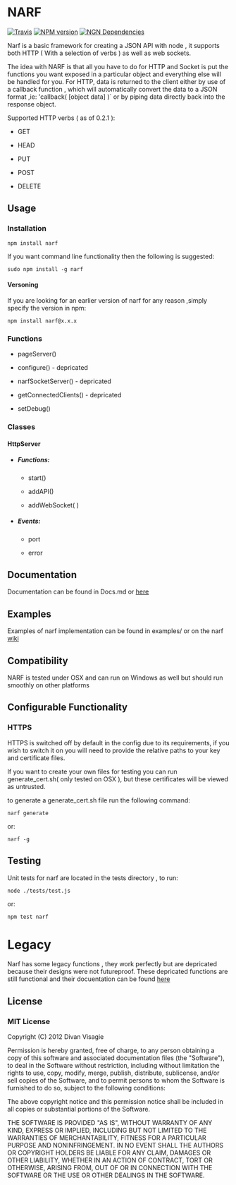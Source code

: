 NARF 
====

[![Travis](https://travis-ci.org/divanvisagie/NARF.png)](https://travis-ci.org/divanvisagie/NARF)
[![NPM version](https://badge.fury.io/js/narf.png)](http://badge.fury.io/js/narf)
[![NGN Dependencies](https://david-dm.org/divanvisagie/narf.png)](https://david-dm.org/divanvisagie/narf)


Narf is a basic framework for creating a JSON API with node , it supports both HTTP ( With a selection of verbs ) as well as web sockets.

The idea with NARF is that all you have to do for HTTP and Socket is put the functions you want exposed in a particular object and everything else will be handled for you. For HTTP, data is returned to the client either by use of a callback function , which will automatically convert the data to a JSON format ,ie: 'callback( [object data] )` or by piping data directly back into the response object.

Supported HTTP verbs ( as of 0.2.1 ):

* GET

* HEAD

* PUT

* POST

* DELETE

## Usage

### Installation 

    npm install narf

If you want command line functionality then the following is suggested:

	sudo npm install -g narf
	
#### Versoning

If you are looking for an earlier version of narf for any reason ,simply specify the version in npm: 

	npm install narf@x.x.x

### Functions

* pageServer()

* configure()				-	depricated

* narfSocketServer()		-	depricated

* getConnectedClients()		- 	depricated

* setDebug()
	
### Classes

#### HttpServer

* ##### Functions:  

    * start()

    * addAPI()

    * addWebSocket( )

* ##### Events:

    * port 

    * error

## Documentation

Documentation can be found in Docs.md or [here](http://divanvisagie.github.com/NARF/)
## Examples

Examples of narf implementation can be found in examples/ or on the narf [wiki](https://github.com/divanvisagie/NARF/wiki/Usage-Examples)

## Compatibility

NARF is  tested under OSX and can run on Windows as well but should run smoothly on other platforms

## Configurable Functionality

### HTTPS

HTTPS is switched off by default in the config due to its requirements, if you wish to switch it on you will need to provide the relative paths to your key and certificate files.

If you want to create your own files for testing you can run generate_cert.sh( only tested on OSX ), but these certificates will be viewed as untrusted.

to generate a generate_cert.sh file run the following command:

	narf generate
or:

    narf -g

## Testing

Unit tests for narf are located in the tests directory , to run:

	node ./tests/test.js 

or:

	npm test narf

Legacy
======

Narf has some legacy functions , they work perfectly but are depricated because their designs were not futureproof. These depricated functions are still functional and their docuentation can be found [here](https://github.com/divanvisagie/NARF/wiki/Legacy)

## License 

### MIT License

Copyright (C) 2012 Divan Visagie

Permission is hereby granted, free of charge, to any person obtaining a copy of this software and associated documentation files (the "Software"), to deal in the Software without restriction, including without limitation the rights to use, copy, modify, merge, publish, distribute, sublicense, and/or sell copies of the Software, and to permit persons to whom the Software is furnished to do so, subject to the following conditions:

The above copyright notice and this permission notice shall be included in all copies or substantial portions of the Software.

THE SOFTWARE IS PROVIDED "AS IS", WITHOUT WARRANTY OF ANY KIND, EXPRESS OR IMPLIED, INCLUDING BUT NOT LIMITED TO THE WARRANTIES OF MERCHANTABILITY, FITNESS FOR A PARTICULAR PURPOSE AND NONINFRINGEMENT. IN NO EVENT SHALL THE AUTHORS OR COPYRIGHT HOLDERS BE LIABLE FOR ANY CLAIM, DAMAGES OR OTHER LIABILITY, WHETHER IN AN ACTION OF CONTRACT, TORT OR OTHERWISE, ARISING FROM, OUT OF OR IN CONNECTION WITH THE SOFTWARE OR THE USE OR OTHER DEALINGS IN THE SOFTWARE.
